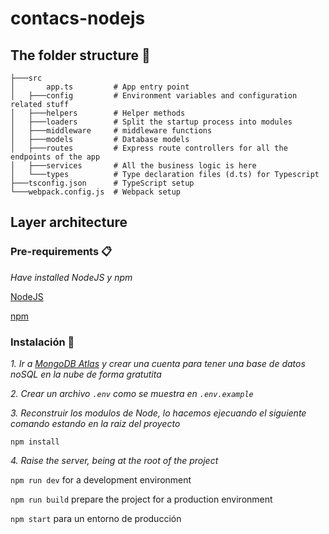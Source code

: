 # contacs-nodejs

## The folder structure 🏢

```structure
├───src
│       app.ts         # App entry point
│   ├───config         # Environment variables and configuration related stuff
│   ├───helpers        # Helper methods
│   ├───loaders        # Split the startup process into modules
│   ├───middleware     # middleware functions
│   ├───models         # Database models
│   ├───routes         # Express route controllers for all the endpoints of the app
│   ├───services       # All the business logic is here
│   └───types          # Type declaration files (d.ts) for Typescript
├───tsconfig.json      # TypeScript setup
└───webpack.config.js  # Webpack setup
```

## Layer architecture

### Pre-requirements 📋

_Have installed NodeJS y npm_

[NodeJS](https://nodejs.org/)

[npm](https://www.npmjs.com/)

### Instalación 🔧

_1. Ir a [MongoDB Atlas](https://www.mongodb.com/cloud/atlas) y crear una cuenta para tener una base de datos noSQL en la nube de forma gratutita_

_2. Crear un archivo ``.env`` como se muestra en ``.env.example``_

_3. Reconstruir los modulos de Node, lo hacemos ejecuando el siguiente comando estando en la raiz del proyecto_

```install
npm install
```

_4. Raise the server, being at the root of the project_

`npm run dev` for a development environment

`npm run build` prepare the project for a production environment

`npm start` para un entorno de producción
